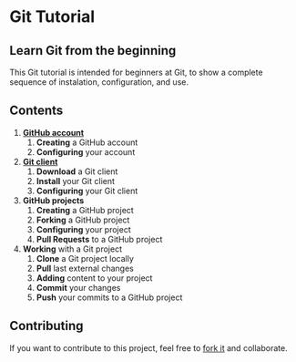 # Git Tutorial 

## Learn Git from the beginning 

This Git tutorial is intended for beginners at Git, to show a complete sequence of instalation, configuration, and use.

## Contents

1. [**GitHub account**](content/github-account.md)
   1. **Creating** a GitHub account
   2. **Configuring** your account
2. [**Git client**](content/github-client.md)
   1. **Download** a Git client
   2. **Install** your Git client
   2. **Configuring** your Git client
3. **GitHub projects**
   1. **Creating** a GitHub project
   2. **Forking** a GitHub project
   3. **Configuring** your project 
   4. **Pull Requests** to a GitHub project
5. **Working** with a Git project
   1. **Clone** a Git project locally
   2. **Pull** last external changes
   3. **Adding** content to your project
   3. **Commit** your changes
   4. **Push** your commits to a GitHub project


## Contributing

If you want to contribute to this project, feel free to [fork it](https://github.com/fraigo/git_tutorial/fork) and collaborate.


   
   
